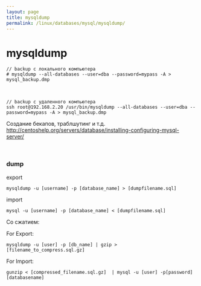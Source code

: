 ```yaml
---
layout: page
title: mysqldump
permalink: /linux/databases/mysql/mysqldump/
---
```


# mysqldump

    // backup с локального компьютера
    # mysqldump --all-databases --user=dba --password=mypass -A > mysql_backup.dmp

<br/>

    // backup с удаленного компьютера
    ssh root@192.168.2.20 /usr/bin/mysqldump --all-databases --user=dba --password=mypass -A > mysql_backup.dmp



Создание бекапов, траблшутинг и т.д.  
http://centoshelp.org/servers/database/installing-configuring-mysql-server/



<br/>

### dump

export

    mysqldump -u [username] -p [database_name] > [dumpfilename.sql]

import

    mysql -u [username] -p [database_name] < [dumpfilename.sql]


Со сжатием:


For Export:

    mysqldump -u [user] -p [db_name] | gzip > [filename_to_compress.sql.gz]

For Import:

    gunzip < [compressed_filename.sql.gz]  | mysql -u [user] -p[password] [databasename]



<!--

# cd /etc/init.d/
# ./apache2 stop




$ mysqldump wordpress --user=blogadmin --password=Password1* > mysql_backup.dmp

$ mysql -u blogadmin -p wordpress --host=35.202.4.99 < mysql_backup.dmp

blogadmin

Password1*


$ mysql --host=35.202.4.99 \
    --user=blogadmin --password

use wordpress

show tables;


cd /var/www/html/wordpress

vi wp-config.php

# cd /etc/init.d/
# ./apache2 restart

===============




# cd /etc/init.d/
# ./apache2 restart

GSP306
-->